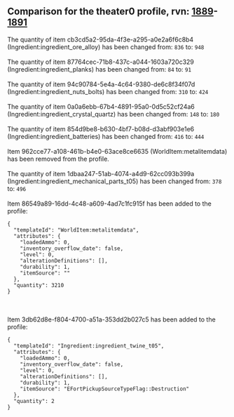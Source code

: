 ## Comparison for the theater0 profile, rvn: [1889](https://github.com/PRO100KatYT/FortniteProfileRevisions/tree/main/profiles/theater0/1889%20theater0.json)-[1891](https://github.com/PRO100KatYT/FortniteProfileRevisions/tree/main/profiles/theater0/1891%20theater0.json)

The quantity of item cb3cd5a2-95da-4f3e-a295-a0e2a6f6c8b4 (Ingredient:ingredient_ore_alloy) has been changed from: `836` to: `948`
<br><br>
The quantity of item 87764cec-71b8-437c-a044-1603a720c329 (Ingredient:ingredient_planks) has been changed from: `84` to: `91`
<br><br>
The quantity of item 94c90784-5e4a-4c64-9380-de6c8f34f07d (Ingredient:ingredient_nuts_bolts) has been changed from: `310` to: `424`
<br><br>
The quantity of item 0a0a6ebb-67b4-4891-95a0-0d5c52cf24a6 (Ingredient:ingredient_crystal_quartz) has been changed from: `148` to: `180`
<br><br>
The quantity of item 854d9be8-b630-4bf7-b08d-d3abf903e1e6 (Ingredient:ingredient_batteries) has been changed from: `416` to: `444`
<br><br>
Item 962cce77-a108-461b-b4e0-63ace8ce6635 (WorldItem:metalitemdata) has been removed from the profile.
<br><br>
The quantity of item 1dbaa247-51ab-4074-a4d9-62cc093b399a (Ingredient:ingredient_mechanical_parts_t05) has been changed from: `378` to: `496`
<br><br>
Item 86549a89-16dd-4c48-a609-4ad7c1fc915f has been added to the profile:

```
{
  "templateId": "WorldItem:metalitemdata",
  "attributes": {
    "loadedAmmo": 0,
    "inventory_overflow_date": false,
    "level": 0,
    "alterationDefinitions": [],
    "durability": 1,
    "itemSource": ""
  },
  "quantity": 3210
}
```

<br><br>
Item 3db62d8e-f804-4700-a51a-353dd2b027c5 has been added to the profile:

```
{
  "templateId": "Ingredient:ingredient_twine_t05",
  "attributes": {
    "loadedAmmo": 0,
    "inventory_overflow_date": false,
    "level": 0,
    "alterationDefinitions": [],
    "durability": 1,
    "itemSource": "EFortPickupSourceTypeFlag::Destruction"
  },
  "quantity": 2
}
```

<br><br>
